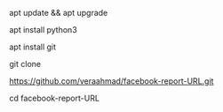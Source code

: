 apt update && apt upgrade


apt install python3

apt install git

git clone

https://github.com/veraahmad/facebook-report-URL.git

cd facebook-report-URL
